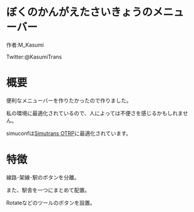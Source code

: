 # ぼくのかんがえたさいきょうのメニューバー
作者:M_Kasumi

Twitter:@KasumiTrans

# 概要
便利なメニューバーを作りたかったので作りました。

私の環境に最適化されているので、人によっては不便さを感じるかもしれません。

simuconfは[Simutrans OTRP](https://github.com/teamhimeh/simutrans/blob/OTRP-distribute/documentation/OTRP_v13_information.md)に最適化されています。

# 特徴
線路･架線･駅のボタンを分離。

また、駅舎を一つにまとめて配置。

Rotateなどのツールのボタンを設置。
